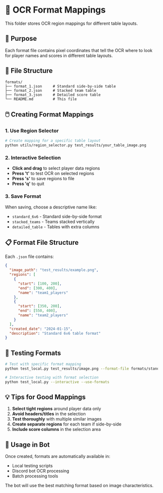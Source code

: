 # 📐 OCR Format Mappings

This folder stores OCR region mappings for different table layouts.

## 🎯 Purpose

Each format file contains pixel coordinates that tell the OCR where to look for player names and scores in different table layouts.

## 📁 File Structure

```
formats/
├── format_1.json     # Standard side-by-side table
├── format_2.json     # Stacked team table
├── format_3.json     # Detailed score table
└── README.md         # This file
```

## 🖱️ Creating Format Mappings

### 1. Use Region Selector

```bash
# Create mapping for a specific table layout
python utils/region_selector.py test_results/your_table_image.png
```

### 2. Interactive Selection

- **Click and drag** to select player data regions
- **Press 't'** to test OCR on selected regions
- **Press 's'** to save regions to file
- **Press 'q'** to quit

### 3. Save Format

When saving, choose a descriptive name like:

- `standard_6v6` - Standard side-by-side format
- `stacked_teams` - Teams stacked vertically
- `detailed_table` - Tables with extra columns

## 📋 Format File Structure

Each `.json` file contains:

```json
{
  "image_path": "test_results/example.png",
  "regions": [
    {
      "start": [100, 200],
      "end": [300, 400],
      "name": "team1_players"
    },
    {
      "start": [350, 200],
      "end": [550, 400],
      "name": "team2_players"
    }
  ],
  "created_date": "2024-01-15",
  "description": "Standard 6v6 table format"
}
```

## 🧪 Testing Formats

```bash
# Test with specific format mapping
python test_local.py test_results/image.png --format-file formats/standard_6v6.json

# Interactive testing with format selection
python test_local.py --interactive --use-formats
```

## 💡 Tips for Good Mappings

1. **Select tight regions** around player data only
2. **Avoid headers/titles** in the selection
3. **Test thoroughly** with multiple similar images
4. **Create separate regions** for each team if side-by-side
5. **Include score columns** in the selection area

## 🔄 Usage in Bot

Once created, formats are automatically available in:

- Local testing scripts
- Discord bot OCR processing
- Batch processing tools

The bot will use the best matching format based on image characteristics.
